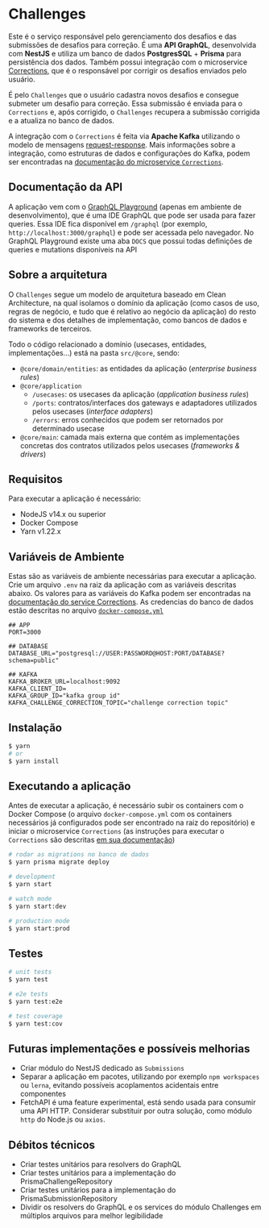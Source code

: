 # Challenges

Este é o serviço responsável pelo gerenciamento dos desafios e das submissões de desafios para correção. É uma **API GraphQL**, desenvolvida com **NestJS** e utiliza um banco de dados **PostgresSQL** + **Prisma** para persistência dos dados. Também possui integração com o microservice [Corrections](https://github.com/mpedroni/rocketseat-backend-challenge/tree/main/packages/corrections), que é o responsável por corrigir os desafios enviados pelo usuário.

É pelo `Challenges` que o usuário cadastra novos desafios e consegue submeter um desafio para correção. Essa submissão é enviada para o `Corrections` e, após corrigido, o `Challenges` recupera a submissão corrigida e a atualiza no banco de dados.

A integração com o `Corrections` é feita via **Apache Kafka** utilizando o modelo de mensagens [request-response](https://docs.nestjs.com/microservices/basics#request-response). Mais informações sobre a integração, como estruturas de dados e configurações do Kafka, podem ser encontradas na [documentação do microservice `Corrections`](https://github.com/mpedroni/rocketseat-backend-challenge/tree/main/packages/corrections).

## Documentação da API

A aplicação vem com o [GraphQL Playground](https://www.apollographql.com/docs/apollo-server/v2/testing/graphql-playground/) (apenas em ambiente de desenvolvimento), que é uma IDE GraphQL que pode ser usada para fazer queries. Essa IDE fica disponível em `/graphql` (por exemplo, `http://localhost:3000/graphql`) e pode ser acessada pelo navegador. No GraphQL Playground existe uma aba `DOCS` que possui todas definições de queries e mutations disponíveis na API

## Sobre a arquitetura

O `Challenges` segue um modelo de arquitetura baseado em Clean Architecture, na qual isolamos o domínio da aplicação (como casos de uso, regras de negócio, e tudo que é relativo ao negócio da aplicação) do resto do sistema e dos detalhes de implementação, como bancos de dados e frameworks de terceiros.

Todo o código relacionado a domínio (usecases, entidades, implementações...) está na pasta `src/@core`, sendo:

- `@core/domain/entities`: as entidades da aplicação (_enterprise business rules_)
- `@core/application`
  - `/usecases`: os usecases da aplicação (_application business rules_)
  - `/ports`: contratos/interfaces dos gateways e adaptadores utilizados pelos usecases (_interface adapters_)
  - `/errors`: erros conhecidos que podem ser retornados por determinado usecase
- `@core/main`: camada mais externa que contém as implementações concretas dos contratos utilizados pelos usecases (_frameworks & drivers_)

## Requisitos

Para executar a aplicação é necessário:

- NodeJS v14.x ou superior
- Docker Compose
- Yarn v1.22.x

## Variáveis de Ambiente

Estas são as variáveis de ambiente necessárias para executar a aplicação. Crie um arquivo `.env` na raiz da aplicação com as variáveis descritas abaixo. Os valores para as variáveis do Kafka podem ser encontradas na [documentação do service Corrections](https://github.com/mpedroni/rocketseat-backend-challenge/tree/main/packages/corrections). As credencias do banco de dados estão descritas no arquivo [`docker-compose.yml`](https://github.com/mpedroni/rocketseat-backend-challenge/blob/main/docker-compose.yml)

```env
## APP
PORT=3000

## DATABASE
DATABASE_URL="postgresql://USER:PASSWORD@HOST:PORT/DATABASE?schema=public"

## KAFKA
KAFKA_BROKER_URL=localhost:9092
KAFKA_CLIENT_ID=
KAFKA_GROUP_ID="kafka group id"
KAFKA_CHALLENGE_CORRECTION_TOPIC="challenge correction topic"

```

## Instalação

```bash
$ yarn
# or
$ yarn install
```

## Executando a aplicação

Antes de executar a aplicação, é necessário subir os containers com o Docker Compose (o arquivo `docker-compose.yml` com os containers necessários já configurados pode ser encontrado na raiz do repositório) e iniciar o microservice `Corrections` (as instruções para executar o `Corrections` são descritas [em sua documentação](https://github.com/mpedroni/rocketseat-backend-challenge/tree/main/packages/corrections))

```bash
# rodar as migrations no banco de dados
$ yarn prisma migrate deploy

# development
$ yarn start

# watch mode
$ yarn start:dev

# production mode
$ yarn start:prod
```

## Testes

```bash
# unit tests
$ yarn test

# e2e tests
$ yarn test:e2e

# test coverage
$ yarn test:cov
```

## Futuras implementações e possíveis melhorias

- Criar módulo do NestJS dedicado as `Submissions`
- Separar a aplicação em pacotes, utilizando por exemplo `npm workspaces` ou `lerna`, evitando possíveis acoplamentos acidentais entre componentes
- FetchAPI é uma feature experimental, está sendo usada para consumir uma API HTTP. Considerar substituir por outra solução, como módulo `http` do Node.js ou `axios`.

## Débitos técnicos

- Criar testes unitários para resolvers do GraphQL
- Criar testes unitários para a implementação do PrismaChallengeRepository
- Criar testes unitários para a implementação do PrismaSubmissionRepository
- Dividir os resolvers do GraphQL e os services do módulo Challenges em múltiplos arquivos para melhor legibilidade
